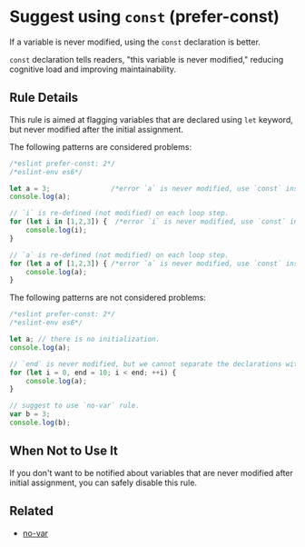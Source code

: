# Suggest using `const` (prefer-const)

If a variable is never modified, using the `const` declaration is better.

`const` declaration tells readers, "this variable is never modified," reducing cognitive load and improving maintainability.

## Rule Details

This rule is aimed at flagging variables that are declared using `let` keyword, but never modified after the initial assignment.

The following patterns are considered problems:

```js
/*eslint prefer-const: 2*/
/*eslint-env es6*/

let a = 3;               /*error `a` is never modified, use `const` instead.*/
console.log(a);

// `i` is re-defined (not modified) on each loop step.
for (let i in [1,2,3]) {  /*error `i` is never modified, use `const` instead.*/
    console.log(i);
}

// `a` is re-defined (not modified) on each loop step.
for (let a of [1,2,3]) { /*error `a` is never modified, use `const` instead.*/
    console.log(a);
}
```

The following patterns are not considered problems:

```js
/*eslint prefer-const: 2*/
/*eslint-env es6*/

let a; // there is no initialization.
console.log(a);

// `end` is never modified, but we cannot separate the declarations without modifying the scope.
for (let i = 0, end = 10; i < end; ++i) {
    console.log(a);
}

// suggest to use `no-var` rule.
var b = 3;
console.log(b);
```

## When Not to Use It

If you don't want to be notified about variables that are never modified after initial assignment, you can safely disable this rule.

## Related

* [no-var](no-var.md)
